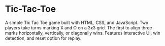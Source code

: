 # Tic-Tac-Toe
A simple Tic Tac Toe game built with HTML, CSS, and JavaScript. Two players take turns marking X and O on a 3x3 grid. The first to align three marks horizontally, vertically, or diagonally wins. Features interactive UI, win detection, and reset option for replay.

